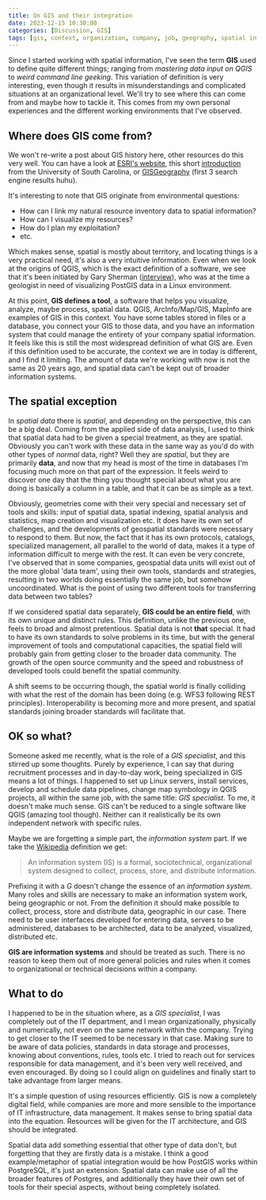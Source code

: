 ```yaml
---
title: On GIS and their integration
date: 2023-12-15 10:30:00
categories: [Discussion, GIS]
tags: [gis, context, organization, company, job, geography, spatial information, system]     # TAG names should always be lowercase
---
```


Since I started working with spatial information, I've seen the term **GIS** used to define quite different things; ranging from _mastering data input on QGIS_ to _weird command line geeking_. This variation of definition is very interesting, even though it results in misunderstandings and complicated situations at an organizational level. We'll try to see where this can come from and maybe how to tackle it. This comes from my own personal experiences and the different working environments that I've observed.

## Where does GIS come from?

We won't re-write a post about GIS history here, other resources do this very well. You can have a look at [ESRI's website](https://www.esri.com/en-us/what-is-gis/history-of-gis), this short [introduction](https://gis.usc.edu/blog/the-evolution-of-gis/) from the University of South Carolina, or [GISGeography](https://gisgeography.com/history-of-gis/) (first 3 search engine results huhu).

It's interesting to note that GIS originate from environmental questions:

* How can I link my natural resource inventory data to spatial information?
* How can I visualize my resources?
* How do I plan my exploitation?
* etc.

Which makes sense, spatial is mostly about territory, and locating things is a very practical need, it's also a very intuitive information. Even when we look at the origins of QGIS, which is the exact definition of a software, we see that it's been initiated by Gary Sherman ([interview](https://www.xyht.com/spatial-itgis/godfather-of-qgis/)), who was at the time a geologist in need of visualizing PostGIS data in a Linux environment.

At this point, **GIS defines a tool**, a software that helps you visualize, analyze, maybe process, spatial data. QGIS, ArcInfo/Map/GIS, MapInfo are examples of GIS in this context. You have some tables stored in files or a database, you connect your GIS to those data, and you have an information system that could manage the entirety of your company spatial information. It feels like this is still the most widespread definition of what GIS are. Even if this definition used to be accurate, the context we are in today is different, and I find it limiting. The amount of data we're working with now is not the same as 20 years ago, and spatial data can't be kept out of broader information systems.

## The spatial exception

In _spatial data_ there is _spatial_, and depending on the perspective, this can be a big deal. Coming from the applied side of data analysis, I used to think that spatial data had to be given a special treatment, as they are spatial. Obviously you can't work with these data in the same way as you'd do with other types of _normal_ data, right? Well they are _spatial_, but they are primarily **data**, and now that my head is most of the time in databases I'm focusing much more on that part of the expression. It feels weird to discover one day that the thing you thought special about what you are doing is basically a column in a table, and that it can be as simple as a text.

Obviously, geometries come with their very special and necessary set of tools and skills: input of spatial data, spatial indexing, spatial analysis and statistics, map creation and visualization etc. It does have its own set of challenges, and the developments of geospatial standards were necessary to respond to them. But now, the fact that it has its own protocols, catalogs, specialized management, all parallel to the world of data, makes it a type of information difficult to merge with the rest. It can even be very concrete, I've observed that in some companies, geospatial data units will exist out of the more global 'data team', using their own tools, standards and strategies, resulting in two worlds doing essentially the same job, but somehow uncoordinated. What is the point of using two different tools for transferring data between two tables?

If we considered spatial data separately, **GIS could be an entire field**, with its own unique and distinct rules. This definition, unlike the previous one, feels to broad and almost pretentious. Spatial data is not **that** special. It had to have its own standards to solve problems in its time, but with the general improvement of tools and computational capacities, the spatial field will probably gain from getting closer to the broader data community. The growth of the open source community and the speed and robustness of developed tools could benefit the spatial community. 

A shift seems to be occurring though, the spatial world is finally colliding with what the rest of the domain has been doing (e.g. WFS3 following REST principles). Interoperability is becoming more and more present, and spatial standards joining broader standards will facilitate that. 

## OK so what?

Someone asked me recently, what is the role of a _GIS specialist_, and this stirred up some thoughts. Purely by experience, I can say that during recruitment processes and in day-to-day work, being specialized in GIS means a lot of things. I happened to set up Linux servers, install services, develop and schedule data pipelines, change map symbology in QGIS projects, all within the same job, with the same title: _GIS specialist_. To me, it doesn't make much sense. GIS can't be reduced to a single software like QGIS (amazing tool though). Neither can it realistically be its own independent network with specific rules.  

Maybe we are forgetting a simple part, the _information system_ part. If we take the [Wikipedia](https://en.wikipedia.org/wiki/Information_system) definition we get:

>An information system (IS) is a formal, sociotechnical, organizational system designed to collect, process, store, and distribute information.

Prefixing it with a _G_ doesn't change the essence of an _information system_. Many roles and skills are necessary to make an information system work, being geographic or not. From the definition it should make possible to collect, process, store and distribute data, geographic in our case. There need to be user interfaces developed for entering data, servers to be administered, databases to be architected, data to be analyzed, visualized, distributed etc.

**GIS are information systems** and should be treated as such. There is no reason to keep them out of more general policies and rules when it comes to organizational or technical decisions within a company.

## What to do

I happened to be in the situation where, as a _GIS specialist_, I was completely out of the IT department, and I mean organizationally, physically and numerically, not even on the same network within the company. Trying to get closer to the IT seemed to be necessary in that case. Making sure to be aware of data policies, standards in data storage and processes, knowing about conventions, rules, tools etc. I tried to reach out for services responsible for data management, and it's been very well received, and even encouraged. By doing so I could align on guidelines and finally start to take advantage from larger means.

It's a simple question of using resources efficiently. GIS is now a completely digital field, while companies are more and more sensible to the importance of IT infrastructure, data management. It makes sense to bring spatial data into the equation. Resources will be given for the IT architecture, and GIS should be integrated.

Spatial data add something essential that other type of data don't, but forgetting that they are firstly data is a mistake. I think a good example/metaphor of spatial integration would be how PostGIS works within PostgreSQL, it's just an extension. Spatial data can make use of all the broader features of Postgres, and additionally they have their own set of tools for their special aspects, without being completely isolated. 
